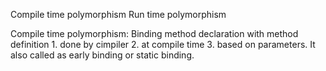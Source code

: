 Compile time polymorphism
Run time polymorphism


Compile time polymorphism:
    Binding method declaration with method definition
        1. done by cimpiler
        2. at compile time
        3. based on parameters.
It also called as early binding or static binding.